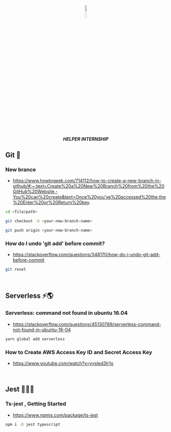 <p align="center">
  <img width = 10% src="https://prod.cloud.rockstargames.com/crews/sc/5091/54158502/publish/emblem/emblem_512.png">
  <h5 align="center">HELPER INTERNSHIP</h5>
<!--   <h3 align="center">Helper-internship 🧚‍♂️ </h3> -->
</p>

## Git 🎃
### New brance 
- https://www.howtogeek.com/714112/how-to-create-a-new-branch-in-github/#:~:text=Create%20a%20New%20Branch%20from%20the%20GitHub%20Website,-You%20can%20create&text=Once%20you've%20accessed%20the,the%20Enter%20or%20Return%20key.
```bash
cd <file/path>

git checkout -b <your-new-branch-name>

git push origin <your-new-branch-name>
```

### How do I undo 'git add' before commit?
- https://stackoverflow.com/questions/348170/how-do-i-undo-git-add-before-commit
```bash
git reset
```

<br />

## Serverless ⚡️🌎
### Serverless: command not found in ubuntu 16.04
- https://stackoverflow.com/questions/45130789/serverless-command-not-found-in-ubuntu-16-04
```bash
yarn global add serverless
```

### How to Create AWS Access Key ID and Secret Access Key
- https://www.youtube.com/watch?v=yysled3Ir1o

<br />

## Jest 🤹🏻‍♂️

### Ts-jest , Getting Started
- https://www.npmjs.com/package/ts-jest
```bash
npm i -D jest typescript	
```
